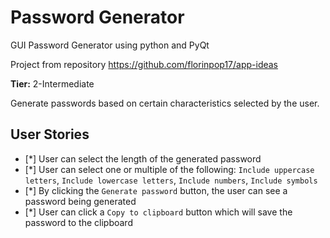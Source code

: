 # Password Generator
GUI Password Generator using python and PyQt

Project from repository https://github.com/florinpop17/app-ideas

**Tier:** 2-Intermediate

Generate passwords based on certain characteristics selected by the user.

## User Stories

- [*] User can select the length of the generated password
- [*] User can select one or multiple of the following: `Include uppercase letters`, `Include lowercase letters`, `Include numbers`, `Include symbols`
- [*] By clicking the `Generate password` button, the user can see a password being generated
- [*] User can click a `Copy to clipboard` button which will save the password to the clipboard
